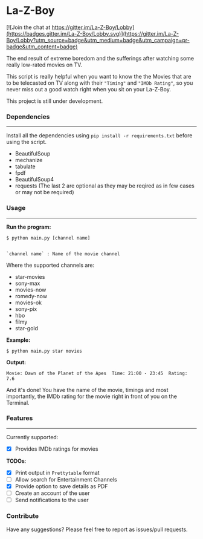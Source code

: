 # La-Z-Boy

[![Join the chat at https://gitter.im/La-Z-Boy/Lobby](https://badges.gitter.im/La-Z-Boy/Lobby.svg)](https://gitter.im/La-Z-Boy/Lobby?utm_source=badge&utm_medium=badge&utm_campaign=pr-badge&utm_content=badge)

The end result of extreme boredom and the sufferings after watching some really low-rated movies on TV.

This script is really helpful when you want to know the the Movies that are to be telecasted on TV
along with their `"Timing"` and `"IMDb Rating"`, so you never miss out a good watch right when you sit
on your La-Z-Boy.

This project is still under development.


### Dependencies
-----------------

Install all the dependencies using `pip install -r requirements.txt` before using the script.

   * BeautifulSoup
   * mechanize
   * tabulate
   * fpdf
   * BeautifulSoup4
   * requests
   (The last 2 are optional as they may be reqired as in few cases or may not be required)

### Usage
-----------------

**Run the program:**

    $ python main.py [channel name]


    `channel name` : Name of the movie channel

Where the supported channels are:

- star-movies
- sony-max
- movies-now
- romedy-now
- movies-ok
- sony-pix
- hbo
- filmy
- star-gold

**Example:**

    $ python main.py star movies


**Output:**

    Movie: Dawn of the Planet of the Apes  Time: 21:00 - 23:45  Rating: 7.6


And it's done! You have the name of the movie, timings and most importantly, the IMDb rating for the movie
right in front of you on the Terminal.

### Features
-----------------

Currently supported:

- [x] Provides IMDb ratings for movies

**TODOs**:

- [x] Print output in `Prettytable` format
- [ ] Allow search for Entertainment Channels
- [x] Provide option to save details as PDF
- [ ] Create an account of the user
- [ ] Send notifications to the user

### Contribute

Have any suggestions? Please feel free to report as issues/pull requests.
